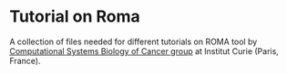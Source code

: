 # Tutorial on Roma

A collection of files needed for different tutorials on ROMA tool by [Computational Systems Biology of Cancer group](http://sysbio.curie.fr/) at Institut Curie (Paris, France).
